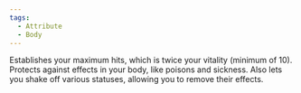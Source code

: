 ```yaml
---  
tags:  
  - Attribute  
  - Body  
---  
```

Establishes your maximum hits, which is twice your vitality (minimum of 10). Protects against effects in your body, like poisons and sickness. Also lets you shake off various statuses, allowing you to remove their effects.